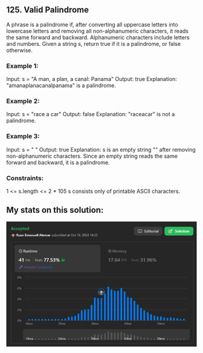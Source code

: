 ## 125. Valid Palindrome

A phrase is a palindrome if, after converting all uppercase letters into lowercase letters and removing all non-alphanumeric characters, it reads the same forward and backward. Alphanumeric characters include letters and numbers.
Given a string s, return true if it is a palindrome, or false otherwise.

### Example 1:
Input: s = "A man, a plan, a canal: Panama"
Output: true
Explanation: "amanaplanacanalpanama" is a palindrome.

### Example 2:
Input: s = "race a car"
Output: false
Explanation: "raceacar" is not a palindrome.

### Example 3:
Input: s = " "
Output: true
Explanation: s is an empty string "" after removing non-alphanumeric characters.
Since an empty string reads the same forward and backward, it is a palindrome.
 
### Constraints:

1 <= s.length <= 2 * 105
s consists only of printable ASCII characters.

## My stats on this solution:
![alt text](image.png)